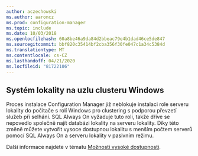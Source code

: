 ```yaml
---
author: aczechowski
ms.author: aaroncz
ms.prod: configuration-manager
ms.topic: include
ms.date: 10/03/2018
ms.openlocfilehash: 60a8be46a9da84d2bbeac79e4b1dad46ce5de847
ms.sourcegitcommit: bbf820c35414bf2cba356f30fe047c1a34c5384d
ms.translationtype: MT
ms.contentlocale: cs-CZ
ms.lasthandoff: 04/21/2020
ms.locfileid: "81722106"
---
```

## <a name="site-system-on-windows-cluster-node"></a><a name="bkmk_cluster"></a>Systém lokality na uzlu clusteru Windows
<!--1359132-->

Proces instalace Configuration Manager již neblokuje instalaci role serveru lokality do počítače s rolí Windows pro clustering s podporou převzetí služeb při selhání. SQL Always On vyžaduje tuto roli, takže dříve se nepovedlo společně najít databázi lokality na serveru lokality. Díky této změně můžete vytvořit vysoce dostupnou lokalitu s menším počtem serverů pomocí SQL Always On a serveru lokality v pasivním režimu. 

Další informace najdete v tématu [Možnosti vysoké dostupnosti](../../../servers/deploy/configure/high-availability-options.md).


